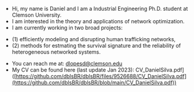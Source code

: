 - Hi, my name is Daniel and I am a Industrial Engineering Ph.D. student at Clemson University.
- I am interested in the theory and applications of network optimization.
- I am currently working in two broad projects: 
*   (1) efficiently modeling and disrupting human trafficking networks, 
*   (2) methods for estmating the survival signature and the reliability of heterogeneous networked systems.

- You can reach me at: dlopesd@clemson.edu
- My CV can be found here (last update Jan 2023): CV_DanielSilva.pdf]([https://github.com/dblsBR/dblsBR/files/9526688/CV_DanielSilva.pdf](https://github.com/dblsBR/dblsBR/blob/main/CV_DanielSilva.pdf))

<!---
dblsBR/dblsBR is a ✨ special ✨ repository because its `README.md` (this file) appears on your GitHub profile.
You can click the Preview link to take a look at your changes.
--->

